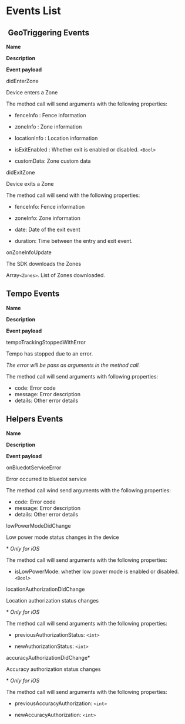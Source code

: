 Events List
=====================

 GeoTriggering Events
---------------------

**Name**

**Description**

**Event payload**

didEnterZone

Device enters a Zone

The method call will send arguments with the following properties:

*   fenceInfo : Fence information

*   zoneInfo : Zone information

*   locationInfo : Location information

*   isExitEnabled : Whether exit is enabled or disabled. `<Bool>`

*   customData: Zone custom data

didExitZone

Device exits a Zone

The method call will send with the following properties:

*   fenceInfo: Fence information

*   zoneInfo: Zone information

*   date: Date of the exit event

*   duration: Time between the entry and exit event.

onZoneInfoUpdate

The SDK downloads the Zones

Array`<Zones>`. List of Zones downloaded. 

Tempo Events
------------

**Name**

**Description**

**Event payload**

tempoTrackingStoppedWithError

Tempo has stopped due to an error. 

_The error will be pass as arguments in the method call._

The method call will send arguments with following properties:

*   code: Error code
*   message: Error description
*   details: Other error details

Helpers Events
--------------

**Name**

**Description**

**Event payload**

onBluedotServiceError

Error occurred to bluedot service

The method call wind send arguments with the following properties:

*   code: Error code
*   message: Error description
*   details: Other error details

lowPowerModeDidChange

Low power mode status changes in the device

\* _Only for iOS_

The method call will send arguments with the following properties:

*   isLowPowerMode: whether low power mode is enabled or disabled. `<Bool>`

locationAuthorizationDidChange

Location authorization status changes

\* _Only for iOS_

The method call will send arguments with the following properties:

*   previousAuthorizationStatus: `<int>`

*   newAuthorizationStatus: `<int>`

accuracyAuthorizationDidChange\* 

Accuracy authorization status changes

\* _Only for iOS_

The method call will send arguments with the following properties:

*   previousAccuracyAuthorization: `<int>`

*   newAccuracyAuthorization: `<int>`